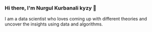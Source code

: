 ### Hi there, I'm  Nurgul Kurbanali kyzy 👋 <p>
  I am a data scientist who loves coming up with different theories and uncover the insights using data and algorithms.

<!--
**kamalova/kamalova** is a ✨ _special_ ✨ repository because its `README.md` (this file) appears on your GitHub profile.



